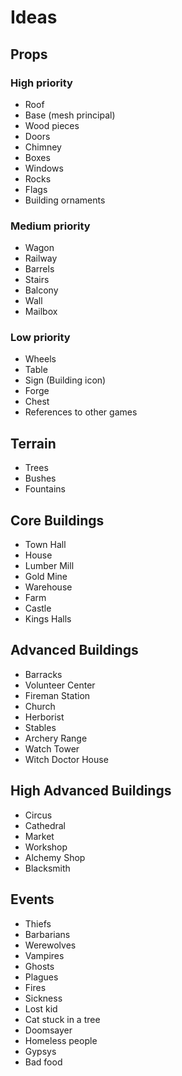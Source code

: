 # Ideas
## Props
### High priority
* Roof
* Base (mesh principal)
* Wood pieces
* Doors
* Chimney
* Boxes
* Windows
* Rocks
* Flags
* Building ornaments
### Medium priority
* Wagon
* Railway
* Barrels
* Stairs
* Balcony
* Wall
* Mailbox
### Low priority
* Wheels
* Table
* Sign (Building icon)
* Forge
* Chest
* References to other games
## Terrain
* Trees
* Bushes
* Fountains
## Core Buildings
* Town Hall
* House
* Lumber Mill
* Gold Mine
* Warehouse
* Farm
* Castle
* Kings Halls
## Advanced Buildings
* Barracks
* Volunteer Center
* Fireman Station
* Church
* Herborist
* Stables
* Archery Range
* Watch Tower
* Witch Doctor House
## High Advanced Buildings
* Circus
* Cathedral
* Market
* Workshop
* Alchemy Shop
* Blacksmith

## Events
* Thiefs
* Barbarians
* Werewolves
* Vampires
* Ghosts
* Plagues
* Fires
* Sickness
* Lost kid
* Cat stuck in a tree
* Doomsayer
* Homeless people
* Gypsys
* Bad food




